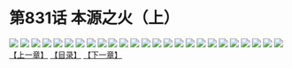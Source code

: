 # 第831话 本源之火（上）
![](https://mhpic.xiaomingtaiji.net/comic/D/斗破苍穹/第831话F1_262528/1.jpg-zymk.middle.webp)
![](https://mhpic.xiaomingtaiji.net/comic/D/斗破苍穹/第831话F1_262528/2.jpg-zymk.middle.webp)
![](https://mhpic.xiaomingtaiji.net/comic/D/斗破苍穹/第831话F1_262528/3.jpg-zymk.middle.webp)
![](https://mhpic.xiaomingtaiji.net/comic/D/斗破苍穹/第831话F1_262528/4.jpg-zymk.middle.webp)
![](https://mhpic.xiaomingtaiji.net/comic/D/斗破苍穹/第831话F1_262528/5.jpg-zymk.middle.webp)
![](https://mhpic.xiaomingtaiji.net/comic/D/斗破苍穹/第831话F1_262528/6.jpg-zymk.middle.webp)
![](https://mhpic.xiaomingtaiji.net/comic/D/斗破苍穹/第831话F1_262528/7.jpg-zymk.middle.webp)
![](https://mhpic.xiaomingtaiji.net/comic/D/斗破苍穹/第831话F1_262528/8.jpg-zymk.middle.webp)
![](https://mhpic.xiaomingtaiji.net/comic/D/斗破苍穹/第831话F1_262528/9.jpg-zymk.middle.webp)
![](https://mhpic.xiaomingtaiji.net/comic/D/斗破苍穹/第831话F1_262528/10.jpg-zymk.middle.webp)
![](https://mhpic.xiaomingtaiji.net/comic/D/斗破苍穹/第831话F1_262528/11.jpg-zymk.middle.webp)
![](https://mhpic.xiaomingtaiji.net/comic/D/斗破苍穹/第831话F1_262528/12.jpg-zymk.middle.webp)
![](https://mhpic.xiaomingtaiji.net/comic/D/斗破苍穹/第831话F1_262528/13.jpg-zymk.middle.webp)
![](https://mhpic.xiaomingtaiji.net/comic/D/斗破苍穹/第831话F1_262528/14.jpg-zymk.middle.webp)
![](https://mhpic.xiaomingtaiji.net/comic/D/斗破苍穹/第831话F1_262528/15.jpg-zymk.middle.webp)
![](https://mhpic.xiaomingtaiji.net/comic/D/斗破苍穹/第831话F1_262528/16.jpg-zymk.middle.webp)
![](https://mhpic.xiaomingtaiji.net/comic/D/斗破苍穹/第831话F1_262528/17.jpg-zymk.middle.webp)
![](https://mhpic.xiaomingtaiji.net/comic/D/斗破苍穹/第831话F1_262528/18.jpg-zymk.middle.webp)
![](https://mhpic.xiaomingtaiji.net/comic/D/斗破苍穹/第831话F1_262528/19.jpg-zymk.middle.webp)
![](https://mhpic.xiaomingtaiji.net/comic/D/斗破苍穹/第831话F1_262528/20.jpg-zymk.middle.webp)
![](https://mhpic.xiaomingtaiji.net/comic/D/斗破苍穹/第831话F1_262528/21.jpg-zymk.middle.webp)
![](https://mhpic.xiaomingtaiji.net/comic/D/斗破苍穹/第831话F1_262528/22.jpg-zymk.middle.webp)
![](https://mhpic.xiaomingtaiji.net/comic/D/斗破苍穹/第831话F1_262528/23.jpg-zymk.middle.webp)
![](https://mhpic.xiaomingtaiji.net/comic/D/斗破苍穹/第831话F1_262528/24.jpg-zymk.middle.webp)
![](https://mhpic.xiaomingtaiji.net/comic/D/斗破苍穹/第831话F1_262528/25.jpg-zymk.middle.webp)
[【上一章】](./834.md)
[【目录】](./READMD.md)
[【下一章】](./836.md)
